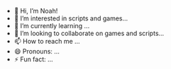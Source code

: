 - 👋 Hi, I’m Noah!
- 👀 I’m interested in scripts and games...
- 🌱 I’m currently learning ...
- 💞️ I’m looking to collaborate on games and scripts...
- 📫 How to reach me ...
- 😄 Pronouns: ...
- ⚡ Fun fact: ...

<!---
Noah067/Noah067 is a ✨ special ✨ repository because its `README.md` (this file) appears on your GitHub profile.
You can click the Preview link to take a look at your changes.
--->

